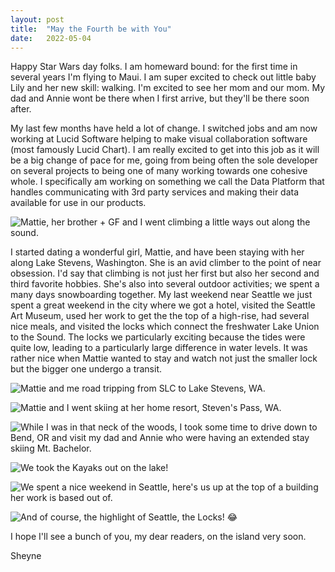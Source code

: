 ```yaml
---
layout: post
title:  "May the Fourth be with You"
date:   2022-05-04
---
```


Happy Star Wars day folks. I am homeward bound: for the first time in several
years I'm flying to Maui. I am super excited to check out little baby Lily and
her new skill: walking. I'm excited to see her mom and our mom. My dad and Annie
wont be there when I first arrive, but they'll be there soon after.

My last few months have held a lot of change. I switched jobs and am now working
at Lucid Software helping to make visual collaboration software (most famously
Lucid Chart). I am really excited to get into this job as it will be a big
change of pace for me, going from being often the sole developer on several
projects to being one of many working towards one cohesive whole. I specifically
am working on something we call the Data Platform that handles communicating
with 3rd party services and making their data available for use in our products.

![Mattie, her brother + GF and I went climbing a little ways out along the sound.]({{site.baseurl}}/assets/climbing-on-the-sound.jpg)

I started dating a wonderful girl, Mattie, and have been staying with her along
Lake Stevens, Washington. She is an avid climber to the point of near obsession.
I'd say that climbing is not just her first but also her second and third
favorite hobbies. She's also into several outdoor activities; we spent a many
days snowboarding together. My last weekend near Seattle we just spent a great
weekend in the city where we got a hotel, visited the Seattle Art Museum, used
her work to get the the top of a high-rise, had several nice meals, and visited
the locks which connect the freshwater Lake Union to the Sound. The locks we
particularly exciting because the tides were quite low, leading to a
particularly large difference in water levels. It was rather nice when Mattie
wanted to stay and watch not just the smaller lock but the bigger one undergo a
transit.

![Mattie and me road tripping from SLC to Lake Stevens, WA.]({{site.baseurl}}/assets/road-tripping-from-slc-to-washington.jpg)

![Mattie and I went skiing at her home resort, Steven's Pass, WA.]({{site.baseurl}}/assets/hiking-at-stevens-pass.jpg)

![While I was in that neck of the woods, I took some time to drive down to Bend, OR and visit my dad and Annie who were having an extended stay skiing Mt. Bachelor.]({{site.baseurl}}/assets/skiing-with-dad-and-annie-in-bend.jpg)

![We took the Kayaks out on the lake!]({{site.baseurl}}/assets/kayaking-lake-stevens.jpg)

![We spent a nice weekend in Seattle, here's us up at the top of a building her work is based out of.]({{site.baseurl}}/assets/top-of-imperative-building.jpg)

![And of course, the highlight of Seattle, the Locks! 😂]({{site.baseurl}}/assets/the-locks.jpg)

I hope I'll see a bunch of you, my dear readers, on the island very soon.

Sheyne
